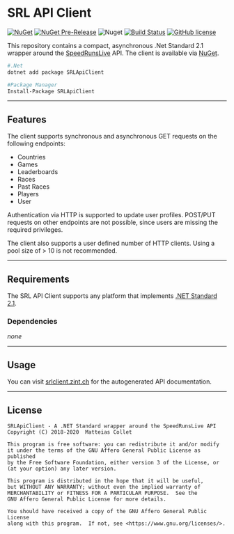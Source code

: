﻿# SRL API Client

[![NuGet](https://img.shields.io/nuget/v/SRLApiClient.svg)](https://www.nuget.org/packages/SRLApiClient) [![NuGet Pre-Release](https://img.shields.io/nuget/vpre/SRLApiClient.svg?label=nuget%20pre-release)](https://www.nuget.org/packages/SRLApiClient) ![Nuget](https://img.shields.io/nuget/dt/SRLApiClient.svg) [![Build Status](https://dev.azure.com/bitpatty/SRLApiClient/_apis/build/status/BitPatty.SRLApiClient?branchName=master)](https://dev.azure.com/bitpatty/SRLApiClient/_build/latest?definitionId=2&branchName=master) [![GitHub license](https://img.shields.io/badge/license-AGPLv3-blue.svg)](https://raw.githubusercontent.com/BitPatty/SRLApiClient/master/LICENSE)

This repository contains a compact, asynchronous .Net Standard 2.1 wrapper around the [SpeedRunsLive](http://speedrunslive.com) API. The client is available via [NuGet](https://www.nuget.org/packages/SRLApiClient).

```bash
#.Net
dotnet add package SRLApiClient

#Package Manager
Install-Package SRLApiClient
```

---

## Features

The client supports synchronous and asynchronous GET requests on the following endpoints:
- Countries
- Games
- Leaderboards
- Races
- Past Races
- Players
- User

Authentication via HTTP is supported to update user profiles. POST/PUT requests on other endpoints are not possible, since users are missing the required privileges.

The client also supports a user defined number of HTTP clients. Using a pool size of > 10 is not recommended.

---

## Requirements

The SRL API Client supports any platform that implements [.NET Standard 2.1](https://docs.microsoft.com/en-us/dotnet/standard/net-standard#net-implementation-support).

### Dependencies

_none_

---

## Usage

You can visit [srlclient.zint.ch](https://srlclient.zint.ch) for the autogenerated API documentation.

---

## License

```
SRLApiClient - A .NET Standard wrapper around the SpeedRunsLive API
Copyright (C) 2018-2020  Matteias Collet

This program is free software: you can redistribute it and/or modify
it under the terms of the GNU Affero General Public License as published
by the Free Software Foundation, either version 3 of the License, or
(at your option) any later version.

This program is distributed in the hope that it will be useful,
but WITHOUT ANY WARRANTY; without even the implied warranty of
MERCHANTABILITY or FITNESS FOR A PARTICULAR PURPOSE.  See the
GNU Affero General Public License for more details.

You should have received a copy of the GNU Affero General Public License
along with this program.  If not, see <https://www.gnu.org/licenses/>.
```
